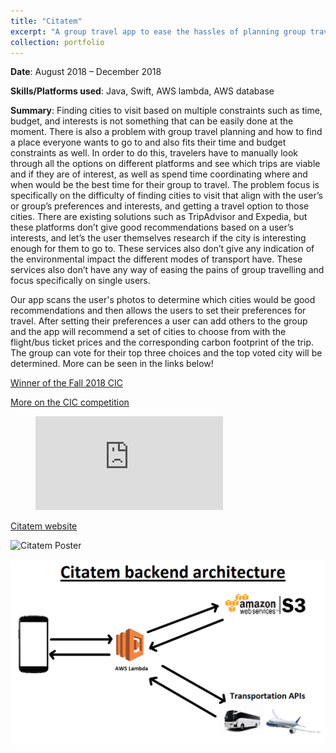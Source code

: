 ```yaml
---
title: "Citatem"
excerpt: "A group travel app to ease the hassles of planning group travel and determining cities to visit. <br/><img src='/images/CLanding.png'>"
collection: portfolio
---
```


**Date**: August 2018 – December 2018

**Skills/Platforms used**: Java, Swift, AWS lambda, AWS database

**Summary**: Finding cities to visit based on multiple constraints such as time, budget, and interests is not something that can be easily done at the moment. There is also a problem with group travel planning and how to find a place everyone wants to go to and also fits their time and budget constraints as well. In order to do this, travelers have to manually look through all the options on different platforms and see which trips are viable and if they are of interest, as well as spend time coordinating where and when would be the best time for their group to travel. The problem focus is specifically on the difficulty of finding cities to visit that align with the user’s or group’s preferences and interests, and getting a travel option to those cities. There are existing solutions such as TripAdvisor and Expedia, but these platforms don’t give good recommendations based on a user’s interests, and let’s the user themselves research if the city is interesting enough for them to go to. These services also don’t give any indication of the environmental impact the different modes of transport have. These services also don’t have any way of easing the pains of group travelling and focus specifically on single users. 

Our app scans the user's photos to determine which cities would be good recommendations and then allows the users to set their preferences for travel. After setting their preferences a user can add others to the group and the app will recommend a set of cities to choose from with the flight/bus ticket prices and the corresponding carbon footprint of the trip. The group can vote for their top three choices and the top voted city will be determined. More can be seen in the links below!

[Winner of the Fall 2018 CIC](http://cic.gatech.edu/fall-2018/winners/citatem)

[More on the CIC competition](https://globalchange.gatech.edu/posts/climate-solutions-at-the-fall-2018-convergence-innovation-competition/)

<figure class="video_container">
  <iframe src="https://player.vimeo.com/video/296415311" frameborder="0" allowfullscreen="true"> </iframe>
</figure>

[Citatem website](https://citatem.netlify.com)

![Citatem Poster](/images/citatem_poster.png)

![Citatem Backend](/images/CBackend.png)



